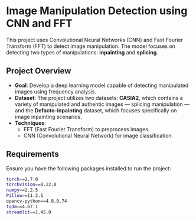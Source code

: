 # Image Manipulation Detection using CNN and FFT  

This project uses Convolutional Neural Networks (CNN) and Fast Fourier Transform (FFT) to detect image manipulation. The model focuses on detecting two types of manipulations: **inpainting** and **splicing**.

## Project Overview  
- **Goal**: Develop a deep learning model capable of detecting manipulated images using frequency analysis.
- **Dataset**: The project utilizes two datasets: **CASIA2**, which contains a variety of manipulated and authentic images — splicing manipulation — and the **Defacto-inpainting** dataset, which focuses specifically on image inpainting scenarios.
- **Techniques**:  
  - FFT (Fast Fourier Transform) to preprocess images.  
  - CNN (Convolutional Neural Network) for image classification. 

## Requirements  
Ensure you have the following packages installed to run the project:  

```bash
torch==2.7.0
torchvision==0.22.0
numpy==2.2.5
Pillow==11.2.1
opencv-python==4.8.0.74
tqdm==4.67.1
streamlit==1.45.0
